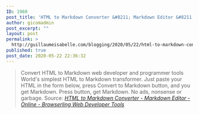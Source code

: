 ```yaml
---
ID: 1960
post_title: 'HTML to Markdown Converter &#8211; Markdown Editor &#8211; Online &#8211; Browserling Web Developer Tools'
author: gicomadmin
post_excerpt: ""
layout: post
permalink: >
  http://guillaumeisabelle.com/blogging/2020/05/22/html-to-markdown-converter-markdown-editor-online-browserling-web-developer-tools/
published: true
post_date: 2020-05-22 22:36:32
---
```

> Convert HTML to Markdown web developer and programmer tools World's simplest HTML to Markdown transformer. Just paste your HTML in the form below, press Convert to Markdown button, and you get Markdown. Press button, get Markdown. No ads, nonsense or garbage. Source: *[HTML to Markdown Converter - Markdown Editor - Online - Browserling Web Developer Tools][1]*

 [1]: https://www.browserling.com/tools/html-to-markdown